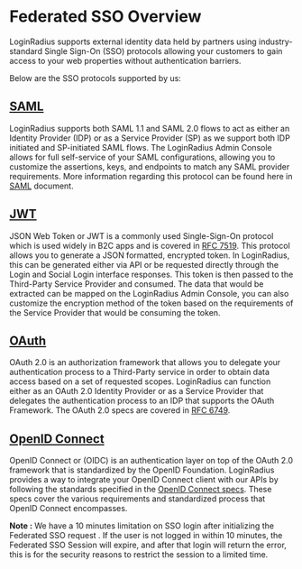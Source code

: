 # Federated SSO Overview

LoginRadius supports external identity data held by partners using industry-standard Single Sign-On (SSO) protocols allowing your customers to gain access to your web properties without authentication barriers.

Below are the SSO protocols supported by us:

## [SAML](/single-sign-on/federated-sso/saml/overview/)

LoginRadius supports both SAML 1.1 and SAML 2.0 flows to act as either an Identity Provider (IDP) or as a Service Provider (SP) as we support both IDP initiated and SP-initiated SAML flows. The LoginRadius Admin Console allows for full self-service of your SAML configurations, allowing you to customize the assertions, keys, and endpoints to match any SAML provider requirements. More information regarding this protocol can be found here in [SAML](http://saml.xml.org/saml-specifications) document.


## [JWT](/single-sign-on/federated-sso/jwt-login/jwt-login-overview/)

JSON Web Token or JWT is a commonly used Single-Sign-On protocol which is used widely in B2C apps and is covered in [RFC 7519](https://tools.ietf.org/html/rfc7519). This protocol allows you to generate a JSON formatted, encrypted token. In LoginRadius, this can be generated either via API or be requested directly through the Login and Social Login interface responses. This token is then passed to the Third-Party Service Provider and consumed. The data that would be extracted can be mapped on the LoginRadius Admin Console, you can also customize the encryption method of the token based on the requirements of the Service Provider that would be consuming the token.


## [OAuth](/single-sign-on/federated-sso/oauth-2-0/oauth-2-0-overview/)

OAuth 2.0 is an authorization framework that allows you to delegate your authentication process to a Third-Party service in order to obtain data access based on a set of requested scopes. LoginRadius can function either as an OAuth 2.0 Identity Provider or as a Service Provider that delegates the authentication process to an IDP that supports the OAuth Framework. The OAuth 2.0 specs are covered in [RFC 6749](https://tools.ietf.org/html/rfc6749).


## [OpenID Connect](/single-sign-on/federated-sso/openid-connect/openid-connect-overview/)

OpenID Connect or (OIDC) is an authentication layer on top of the OAuth 2.0 framework that is standardized by the OpenID Foundation. LoginRadius provides a way to integrate your OpenID Connect client with our APIs by following the standards specified in the [OpenID Connect specs](https://openid.net/specs/openid-authentication-2_0.html). These specs cover the various requirements and standardized process that OpenID Connect encompasses.

**Note :** We have a 10 minutes limitation on SSO login after initializing the Federated SSO request . If the user is not logged in within 10 minutes, the Federated SSO Session will expire, and after that login will return the error,  this is for the security reasons to restrict the session to a limited time.